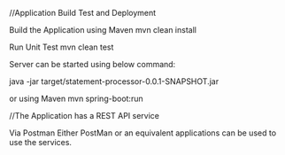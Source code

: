 //Application Build Test and Deployment

Build the Application using Maven mvn clean install

Run Unit Test mvn clean test

Server can be started using below command:

java -jar target/statement-processor-0.0.1-SNAPSHOT.jar

or using Maven mvn spring-boot:run



//The Application has a REST API service 

Via Postman
Either PostMan or an equivalent applications can be used to use the services.
